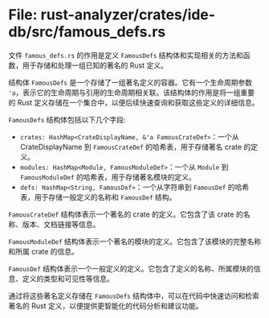 # File: rust-analyzer/crates/ide-db/src/famous_defs.rs

文件 `famous_defs.rs` 的作用是定义 `FamousDefs` 结构体和实现相关的方法和函数，用于存储和处理一组已知的著名的 Rust 定义。

结构体 `FamousDefs` 是一个存储了一组著名定义的容器。它有一个生命周期参数 `'a`，表示它的生命周期与引用的生命周期相关联。该结构体的作用是将一组重要的 Rust 定义存储在一个集合中，以便后续快速查询和获取这些定义的详细信息。

`FamousDefs` 结构体包括以下几个字段:
- `crates: HashMap<CrateDisplayName, &'a FamousCrateDef>`：一个从 CrateDisplayName 到 `FamousCrateDef` 的哈希表，用于存储著名 crate 的定义。
- `modules: HashMap<Module, FamousModuleDef>`：一个从 `Module` 到 `FamousModuleDef` 的哈希表，用于存储著名模块的定义。
- `defs: HashMap<String, FamousDef>`：一个从字符串到 `FamousDef` 的哈希表，用于存储一般定义的名称和 `FamousDef` 结构。

`FamousCrateDef` 结构体表示一个著名的 crate 的定义。它包含了该 crate 的名称、版本、文档链接等信息。

`FamousModuleDef` 结构体表示一个著名的模块的定义。它包含了该模块的完整名称和所属 crate 的信息。

`FamousDef` 结构体表示一个一般定义的定义。它包含了定义的名称、所属模块的信息、定义的类型和可见性等信息。

通过将这些著名定义存储在 `FamousDefs` 结构体中，可以在代码中快速访问和检索著名的 Rust 定义，以便提供更智能化的代码分析和建议功能。

